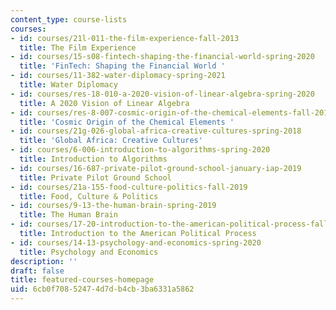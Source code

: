 ```yaml
---
content_type: course-lists
courses:
- id: courses/21l-011-the-film-experience-fall-2013
  title: The Film Experience
- id: courses/15-s08-fintech-shaping-the-financial-world-spring-2020
  title: 'FinTech: Shaping the Financial World '
- id: courses/11-382-water-diplomacy-spring-2021
  title: Water Diplomacy
- id: courses/res-18-010-a-2020-vision-of-linear-algebra-spring-2020
  title: A 2020 Vision of Linear Algebra
- id: courses/res-8-007-cosmic-origin-of-the-chemical-elements-fall-2019
  title: 'Cosmic Origin of the Chemical Elements '
- id: courses/21g-026-global-africa-creative-cultures-spring-2018
  title: 'Global Africa: Creative Cultures'
- id: courses/6-006-introduction-to-algorithms-spring-2020
  title: Introduction to Algorithms
- id: courses/16-687-private-pilot-ground-school-january-iap-2019
  title: Private Pilot Ground School
- id: courses/21a-155-food-culture-politics-fall-2019
  title: Food, Culture & Politics
- id: courses/9-13-the-human-brain-spring-2019
  title: The Human Brain
- id: courses/17-20-introduction-to-the-american-political-process-fall-2020
  title: Introduction to the American Political Process
- id: courses/14-13-psychology-and-economics-spring-2020
  title: Psychology and Economics
description: ''
draft: false
title: featured-courses-homepage
uid: 6cb0f708-5247-4d7d-b4cb-3ba6331a5862
---
```

